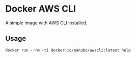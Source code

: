 # Docker AWS CLI

A simple image with AWS CLI installed.

## Usage

`docker run --rm -ti docker.io/panubo/awscli:latest help`
